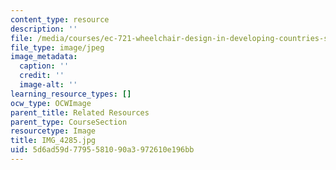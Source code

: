 ```yaml
---
content_type: resource
description: ''
file: /media/courses/ec-721-wheelchair-design-in-developing-countries-spring-2009/5d6ad59d7795581090a3972610e196bb_IMG_4285.jpg
file_type: image/jpeg
image_metadata:
  caption: ''
  credit: ''
  image-alt: ''
learning_resource_types: []
ocw_type: OCWImage
parent_title: Related Resources
parent_type: CourseSection
resourcetype: Image
title: IMG_4285.jpg
uid: 5d6ad59d-7795-5810-90a3-972610e196bb
---
```

